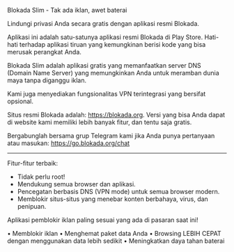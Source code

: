 Blokada Slim - Tak ada iklan, awet baterai

Lindungi privasi Anda secara gratis dengan aplikasi resmi Blokada.

Aplikasi ini adalah satu-satunya aplikasi resmi Blokada di Play Store. Hati-hati terhadap aplikasi tiruan yang kemungkinan berisi kode yang bisa merusak perangkat Anda.

Blokada Slim adalah aplikasi gratis yang memanfaatkan server DNS (Domain Name Server) yang memungkinkan Anda untuk meramban dunia maya tanpa diganggu iklan.

Kami juga menyediakan fungsionalitas VPN terintegrasi yang bersifat opsional.

Situs resmi Blokada adalah: https://blokada.org. Versi yang bisa Anda dapat di website kami memiliki lebih banyak fitur, dan tentu saja gratis.

Bergabunglah bersama grup Telegram kami jika Anda punya pertanyaan atau masukan: https://go.blokada.org/chat

----

Fitur-fitur terbaik:
- Tidak perlu root!
- Mendukung semua browser dan aplikasi.
- Pencegatan berbasis DNS (VPN mode) untuk semua browser modern.
- Memblokir situs-situs yang menebar konten berbahaya, virus, dan penipuan.

Aplikasi pemblokir iklan paling sesuai yang ada di pasaran saat ini!

• Memblokir iklan • Menghemat paket data Anda • Browsing LEBIH CEPAT dengan menggunakan data lebih sedikit • Meningkatkan daya tahan baterai

